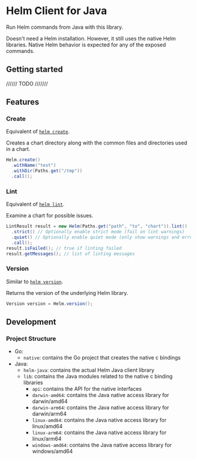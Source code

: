 # Helm Client for Java

Run Helm commands from Java with this library.

Doesn't need a Helm installation.
However, it still uses the native Helm libraries.
Native Helm behavior is expected for any of the exposed commands.

## Getting started

////// TODO ///////

## Features

### Create

Equivalent of [`helm create`](https://helm.sh/docs/helm/helm_create/).

Creates a chart directory along with the common files and directories used in a chart.

``` java
Helm.create()
  .withName("test")
  .withDir(Paths.get("/tmp"))
  .call();
```


### Lint

Equivalent of [`helm lint`](https://helm.sh/docs/helm/helm_lint/).

Examine a chart for possible issues.

``` java
LintResult result = new Helm(Paths.get("path", "to", "chart")).lint()
  .strict() // Optionally enable strict mode (fail on lint warnings)
  .quiet() // Optionally enable quiet mode (only show warnings and errors)
  .call();
result.isFailed(); // true if linting failed
result.getMessages(); // list of linting messages
```

### Version

Similar to [`helm version`](https://helm.sh/docs/helm/helm_version/).

Returns the version of the underlying Helm library.

``` java
Version version = Helm.version();
```

## Development

### Project Structure

- Go:
  - `native`: contains the Go project that creates the native c bindings
- Java:
  - `helm-java`: contains the actual Helm Java client library
  - `lib`: contains the Java modules related to the native c binding libraries
    - `api`: contains the API for the native interfaces
    - `darwin-amd64`: contains the Java native access library for darwin/amd64
    - `darwin-arm64`: contains the Java native access library for darwin/arm64
    - `linux-amd64`: contains the Java native access library for linux/amd64
    - `linux-arm64`: contains the Java native access library for linux/arm64
    - `windows-amd64`: contains the Java native access library for windows/amd64
